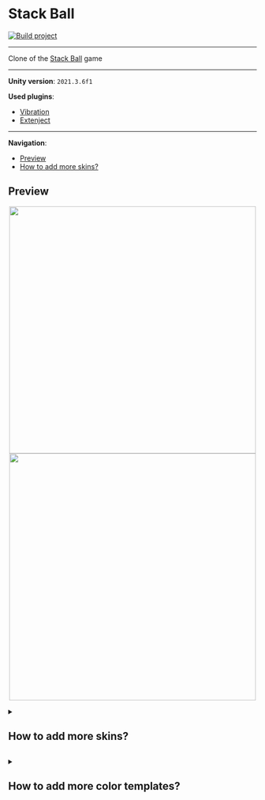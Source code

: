 # Stack Ball
[![Build project](https://github.com/Edward-Khaymanov/Stack-Ball/actions/workflows/main.yml/badge.svg)](https://github.com/Edward-Khaymanov/Stack-Ball/actions/workflows/main.yml)
___


Clone of the [Stack Ball](https://play.google.com/store/apps/details?id=com.azurgames.stackball) game

___
**Unity version**: `2021.3.6f1`

**Used plugins**:
- [Vibration](https://github.com/BenoitFreslon/Vibration)
- [Extenject](https://github.com/Mathijs-Bakker/Extenject)
___

**Navigation**:
- [Preview](#preview)
- [How to add more skins?](#how-to-add-more-skins)

## Preview

<p align="center">
	<img src ="https://user-images.githubusercontent.com/104985307/210295097-39c69efd-08e2-4818-82e1-ca84da97b744.gif" height="500">
	<img src ="https://user-images.githubusercontent.com/104985307/210384086-6be4f65d-4e09-4183-8fa8-11f0670a3af8.gif" height="500">
</p>

<details>
<summary><h2>How to add more skins?<h2></summary>
 
### STEP 1. Create material for your skin

:warning: YOU CAN SKIP THIS STEP AND PICK `DefaultBallSkin` IN NEXT STEP

1. Go to `\_Project\Materials\Skins\`
2. Create a new material and select `Custom/BallSkin` shader
3. Customize your material

![CreateMaterial](https://user-images.githubusercontent.com/104985307/210307277-4c48f4bb-465c-4e16-abaa-00ab94404b31.gif)

### STEP 2. CREATE AND SETUP SKIN

1. Go to `\_Project\Templates\Ball Skins\`
2. Right click => Create => Ball Skin
3. Сustomize your skin
	- **Skin** - pick mesh for your skin
	- **Material** - pick `DefaultBallSkin` if you dont create you own
	- **Store icon** - icon which represent your skin in store
	- **Use Material color** 
		- `true` - take color from material
		- `false` - take color from level color palette
	- **Is Unlocked**
		- `true` - you can pick this skin in store
		- `false` - you can't
	- **Store Order** - order in the store
4. Set Addresable checkbox enabled

![CreateSkin](https://user-images.githubusercontent.com/104985307/210375724-53fb4a53-0d26-40b3-8ff4-22738bd80ade.gif)

### STEP 3. SETUP ADDRESABLES

1. In the navigation bar, click Window => Asset Management => Addresables => Groups
2. Find your skin, right click => Simplify Addresable Names
3. In label column select `Ballskin`
4. Move skin to `BallSkins` group

![SetupAddresables](https://user-images.githubusercontent.com/104985307/210376311-3969fc3e-830c-46f5-82a6-795ea18cd45b.gif)

### STEP 4. Play

![Play](https://user-images.githubusercontent.com/104985307/210376543-6536b9d7-0e80-4e6d-b5bb-fea2760915bf.gif)

</details>

<details>
<summary><h2>How to add more color templates?<h2></summary>

1. Go to `_Project\Templates\Color Palettes`
2. Right click => Create => Color Palette
3. Customize:
	- **Main** - color for skin and trail, which use default material. Also progress bar color.
	- **Platform** - gradient for platforms. Sets colors from bottom to top.
	- **Background** - gradient for skybox. Sets colors from top to bottom.
4. Set Addresable checkbox enabled. Сonfigure to use Addresables as in [step 3 of adding the skin](#step-3-setup-addresables)

</details>

	
	
	
	
	
	
	
	
